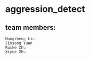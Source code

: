 # aggression_detect
## team members:  
    Hangzheng Lin  
    Jinsong Yuan  
    Ruike Zhu  
    Xiyue Zhu  
